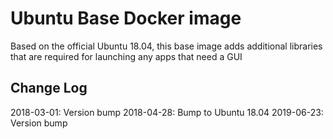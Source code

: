# Ubuntu Base Docker image

Based on the official Ubuntu 18.04, this base image adds additional libraries that are required for launching any apps that need a GUI

## Change Log

2018-03-01: Version bump
2018-04-28: Bump to Ubuntu 18.04
2019-06-23: Version bump
